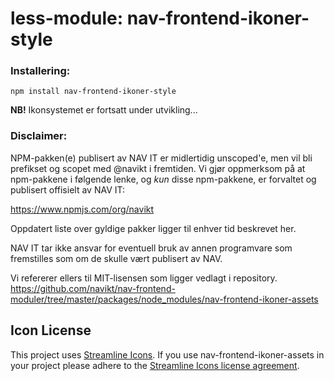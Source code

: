 # less-module: nav-frontend-ikoner-style


### Installering:
```
npm install nav-frontend-ikoner-style
```

**NB!** Ikonsystemet er fortsatt under utvikling...


### Disclaimer:
NPM-pakken(e) publisert av NAV IT er midlertidig unscoped'e, 
men vil bli prefikset og scopet med @navikt i fremtiden. Vi 
gjør oppmerksom på at npm-pakkene i følgende lenke, 
og *kun* disse npm-pakkene, er forvaltet og publisert offisielt av NAV IT:

https://www.npmjs.com/org/navikt

Oppdatert liste over gyldige pakker ligger til enhver tid beskrevet her.

NAV IT tar ikke ansvar for eventuell bruk av annen programvare som 
fremstilles som om de skulle vært publisert av NAV.

Vi refererer ellers til MIT-lisensen som ligger vedlagt i repository.
https://github.com/navikt/nav-frontend-moduler/tree/master/packages/node_modules/nav-frontend-ikoner-assets

## Icon License
This project uses [Streamline Icons](http://www.streamlineicons.com/). If you use nav-frontend-ikoner-assets in your project please adhere to the [Streamline Icons license agreement](http://www.streamlineicons.com/license.html).

